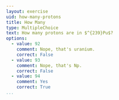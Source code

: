 ```yaml
---
layout: exercise
uid: how-many-protons
title: How Many 
type: MultipleChoice
text: How many protons are in $^{239}Pu$?
options:
  - value: 92
    comment: Nope, that's uranium.
    correct: False
  - value: 93
    comment: Nope, that's Np.
    correct: False
  - value: 94
    comment: Yes 
    correct: True 
...
```

